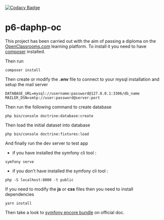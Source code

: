 [![Codacy Badge](https://api.codacy.com/project/badge/Grade/1dfdc84091cf4104af9244bde403cebb)](https://app.codacy.com/manual/Fr0x13/p6-daphp-oc?utm_source=github.com&utm_medium=referral&utm_content=Fr0x13/p6-daphp-oc&utm_campaign=Badge_Grade_Dashboard)

# p6-daphp-oc

This project has been carried out with the aim of passing a diploma on the [OpenClassrooms.com](https://openclassrooms.com/) learning platform.
To install it you need to have [composer](https://getcomposer.org/) installed.

Then run

```shell
composer install
```

Then create or modify the **.env** file to connect to your mysql installation and setup the mail server

```shell
DATABASE_URL=mysql://username:password@127.0.0.1:3306/db_name
MAILER_DSN=smtp://user:password@server:port
```

Then run the following command to create database

```shell
php bin/console doctrine:database:create
```

Then load the initial dataset into database

```
php bin/console doctrine:fixtures:load
```

And finally run the dev server to test app

- if you have installed the symfony cli tool :

```shell
symfony serve
```

- if you don't have installed the symfony cli tool :

```shell
php -S localhost:8000 -t public
```

If you need to modify the **js** or **css** files then you need to install dependencies

```shell
yarn install
```

Then take a look to [symfony encore bundle](https://symfony.com/doc/current/frontend/encore/simple-example.html) on official doc.
